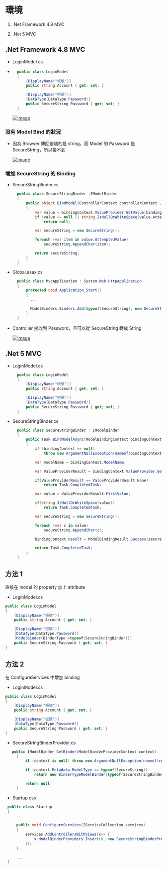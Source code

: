 # 環境

1. .Net Framework 4.8 MVC

1. .Net 5 MVC

## .Net Framework 4.8 MVC

- LoginModel.cs

- ```csharp
    public class LoginModel
    {
        [DisplayName("帳號")]
        public string Account { get; set; }

        [DisplayName("密碼")]
        [DataType(DataType.Password)]
        public SecureString Password { get; set; }
    }
  ```

  [![image](https://user-images.githubusercontent.com/37999690/125567870-bac32b80-8509-42a4-a929-d7dda2139f91.png "image")](https://user-images.githubusercontent.com/37999690/125567870-bac32b80-8509-42a4-a929-d7dda2139f91.png)

### 沒有 Model Bind 的狀況

- 因為 Browser 傳回後端的是 string，而 Model 的 Password 是 SecureString，所以接不到

  [![image](https://user-images.githubusercontent.com/37999690/125568399-4ccaac3b-690e-4e07-9793-f19d18ed1ec4.png "image")](https://user-images.githubusercontent.com/37999690/125568399-4ccaac3b-690e-4e07-9793-f19d18ed1ec4.png)

### 增加 SecureString 的 Binding

- SecureStringBinder.cs

  ```csharp
    public class SecureStringBinder :IModelBinder
    {
        public object BindModel(ControllerContext controllerContext , ModelBindingContext bindingContext)
        {
            var value = bindingContext.ValueProvider.GetValue(bindingContext.ModelName);
            if (value == null || string.IsNullOrWhiteSpace(value.AttemptedValue))
                return null;

            var secureString = new SecureString();

            foreach (var item in value.AttemptedValue)
                secureString.AppendChar(item);

            return secureString;
        }
    }
  ```

- Global.asax.cs

  ```csharp
    public class MvcApplication : System.Web.HttpApplication
    {
        protected void Application_Start()
        {
          ...

          ModelBinders.Binders.Add(typeof(SecureString), new SecureStringBinder());
        }
    }
  ```

- Controller 接收到 Password，且可以從 SecureString 轉成 String

  [![image](https://user-images.githubusercontent.com/37999690/125569233-6f032740-792e-4794-a1bd-f1c486057539.png "image")](https://user-images.githubusercontent.com/37999690/125569233-6f032740-792e-4794-a1bd-f1c486057539.png)

## .Net 5 MVC

- LoginModel.cs

  ```csharp
    public class LoginModel
    {
        [DisplayName("帳號")]
        public string Account { get; set; }

        [DisplayName("密碼")]
        [DataType(DataType.Password)]
        public SecureString Password { get; set; }
    }
  ```

- SecureStringBinder.cs

  ```cs
    public class SecureStringBinder : IModelBinder
    {
        public Task BindModelAsync(ModelBindingContext bindingContext)
        {
            if (bindingContext == null)
                throw new ArgumentNullException(nameof(bindingContext));

            var modelName = bindingContext.ModelName;

            var ValueProviderResult = bindingContext.ValueProvider.GetValue(modelName);

            if(ValueProviderResult == ValueProviderResult.None)
                return Task.CompletedTask;

            var value = ValueProviderResult.FirstValue;

            if(string.IsNullOrWhiteSpace(value))
                return Task.CompletedTask;

            var secureString = new SecureString();

            foreach (var c in value)
                secureString.AppendChar(c);

            bindingContext.Result = ModelBindingResult.Success(secureString);

            return Task.CompletedTask;
        }
    }
  ```

## 方法 1

直接在 model 的 property 加上 attribute

- LoginModel.cs

```csharp
public class LoginModel
{
    [DisplayName("帳號")]
    public string Account { get; set; }

    [DisplayName("密碼")]
    [DataType(DataType.Password)]
    [ModelBinder(BinderType =typeof(SecureStringBinder))]
    public SecureString Password { get; set; }
}
```

## 方法 2

在 ConfigureServices 中增加 binding

- LoginModel.cs

```csharp
public class LoginModel
{
    [DisplayName("帳號")]
    public string Account { get; set; }

    [DisplayName("密碼")]
    [DataType(DataType.Password)]
    public SecureString Password { get; set; }
}
```

- SecureStringBinderProvider.cs

```csharp
   public IModelBinder GetBinder(ModelBinderProviderContext context)
     {
         if (context is null) throw new ArgumentNullException(nameof(context));

         if (context.Metadata.ModelType == typeof(SecureString))
             return new BinderTypeModelBinder(typeof(SecureStringBinder));

         return null;
     }
```

- Startup.css

```csharp
 public class Startup
 {
     ...

     public void ConfigureServices(IServiceCollection services)
     {
         services.AddControllersWithViews(x=> {
             x.ModelBinderProviders.Insert(0, new SecureStringBinderProvider());
         });
     }

     ...
 }

```
